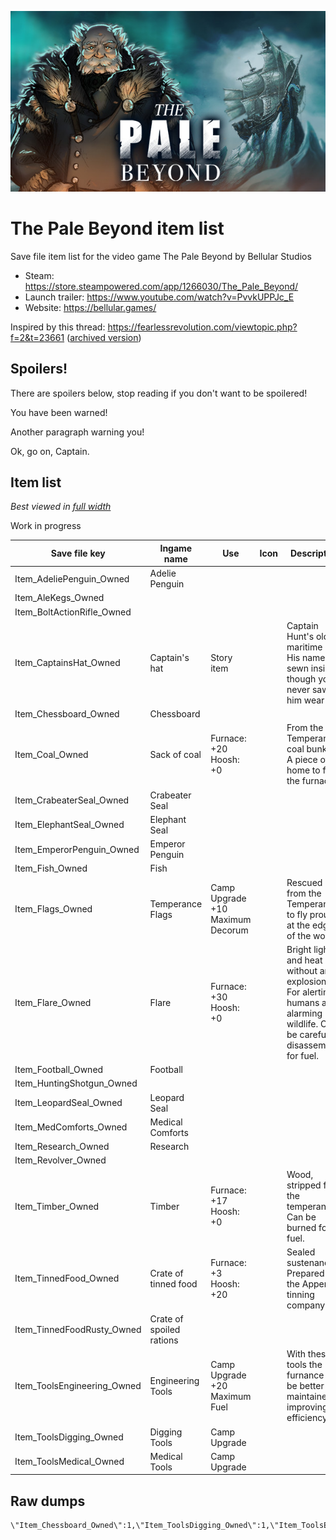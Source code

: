 <p align="center">
  <img src="/assets/capsule_616x353.jpg">
</p>

# The Pale Beyond item list

Save file item list for the video game The Pale Beyond by Bellular Studios

* Steam: https://store.steampowered.com/app/1266030/The_Pale_Beyond/
* Launch trailer: https://www.youtube.com/watch?v=PvvkUPPJc_E
* Website: https://bellular.games/

Inspired by this thread: https://fearlessrevolution.com/viewtopic.php?f=2&t=23661 ([archived version](https://web.archive.org/web/20230226200838/https://fearlessrevolution.com/viewtopic.php?f=2&t=23661))

## Spoilers!

There are spoilers below, stop reading if you don't want to be spoilered!

You have been warned!

Another paragraph warning you!

Ok, go on, Captain.

## Item list

*Best viewed in [full width](./README.md)*

Work in progress

| Save file key | Ingame name | Use | Icon | Description
| --- | --- | --- | --- | --- |
Item_AdeliePenguin_Owned | Adelie Penguin ||| 
Item_AleKegs_Owned |||| 
Item_BoltActionRifle_Owned ||||
Item_CaptainsHat_Owned | Captain's hat | Story item || Captain Hunt's old maritime hat. His name is sewn inside, though you never saw him wear it.
Item_Chessboard_Owned | Chessboard ||| 
Item_Coal_Owned | Sack of coal | Furnace: +20<br>Hoosh: +0 || From the Temperance coal bunker. A piece of home to feed the furnace.
Item_CrabeaterSeal_Owned | Crabeater Seal ||| 
Item_ElephantSeal_Owned | Elephant Seal ||| 
Item_EmperorPenguin_Owned | Emperor Penguin ||| 
Item_Fish_Owned | Fish ||| 
Item_Flags_Owned | Temperance Flags | Camp Upgrade<br>+10 Maximum Decorum || Rescued from the Temperance, to fly proudly at the edge of the world.
Item_Flare_Owned | Flare | Furnace: +30<br>Hoosh: +0 || Bright light and heat without an explosion. For alerting humans and alarming wildlife. Can be carefully disassembled for fuel.
Item_Football_Owned | Football ||| 
Item_HuntingShotgun_Owned |||| 
Item_LeopardSeal_Owned | Leopard Seal ||| 
Item_MedComforts_Owned | Medical Comforts ||| 
Item_Research_Owned | Research ||| 
Item_Revolver_Owned |||| 
Item_Timber_Owned | Timber | Furnace: +17<br>Hoosh: +0 || Wood, stripped from the temperance. Can be burned for fuel.
Item_TinnedFood_Owned | Crate of tinned food | Furnace: +3<br>Hoosh: +20 || Sealed sustenance. Prepared by the Appertton tinning company.
Item_TinnedFoodRusty_Owned | Crate of spoiled rations ||| 
Item_ToolsEngineering_Owned | Engineering Tools | Camp Upgrade<br>+20 Maximum Fuel || With these tools the furnance may be better maintained, improving its efficiency.
Item_ToolsDigging_Owned | Digging Tools | Camp Upgrade || 
Item_ToolsMedical_Owned | Medical Tools | Camp Upgrade || 

## Raw dumps

```
\"Item_Chessboard_Owned\":1,\"Item_ToolsDigging_Owned\":1,\"Item_ToolsEngineering_Owned\":2,\"Item_ToolsMedical_Owned\":1,\"Item_Revolver_Owned\":1,\"Item_HuntingShotgun_Owned\":1,\"Item_Flags_Owned\":1,\"Item_Football_Owned\":1,\"Item_LeopardSeal_Owned\":1,\"Item_TinnedFoodRusty_Owned\":2,\"Item_EmperorPenguin_Owned\":1,\"Item_AdeliePenguin_Owned\":4,\"Item_CrabeaterSeal_Owned\":5,\"Item_Research_Owned\":22,
```
